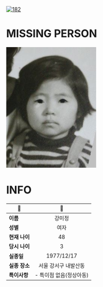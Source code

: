 [![182](https://img.shields.io/badge/%EC%8B%A4%EC%A2%85%EC%8B%A0%EA%B3%A0%EB%8A%94%20%EA%B5%AD%EB%B2%88%EC%97%86%EC%9D%B4-182-blue)](http://safe182.go.kr/index.do)

# MISSING PERSON

<img src="./missing_person.jpg">

# INFO

|🔑|💎|
|--|:--:|
|**이름**|강미정|
|**성별**|여자|
|**현재 나이**|48|
|**당시 나이**|3|
|**실종일**|1977/12/17|
|**실종 장소**|서울 강서구 내발산동 |
|**특이사항**|- 특이점 없음(정상아동)|

